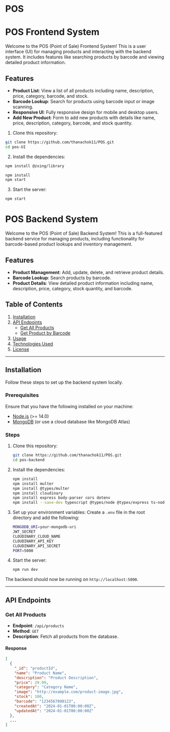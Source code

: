# POS
# POS Frontend System

Welcome to the POS (Point of Sale) Frontend System! This is a user interface (UI) for managing products and interacting with the backend system. It includes features like searching products by barcode and viewing detailed product information.

## Features

- **Product List**: View a list of all products including name, description, price, category, barcode, and stock.
- **Barcode Lookup**: Search for products using barcode input or image scanning.
- **Responsive UI**: Fully responsive design for mobile and desktop users.
- **Add New Product**: Form to add new products with details like name, price, description, category, barcode, and stock quantity.

1. Clone this repository:
```bash
git clone https://github.com/thanachok11/POS.git
cd pos-UI
```

2. Install the dependencies:
```bash
npm install @zxing/library

npm install
npm start
```
3. Start the server:

```bash
npm start
```
# POS Backend System

Welcome to the POS (Point of Sale) Backend System! This is a full-featured backend service for managing products, including functionality for barcode-based product lookups and inventory management.

## Features

- **Product Management**: Add, update, delete, and retrieve product details.
- **Barcode Lookup**: Search products by barcode.
- **Product Details**: View detailed product information including name, description, price, category, stock quantity, and barcode.

## Table of Contents

1. [Installation](#installation)
2. [API Endpoints](#api-endpoints)
    - [Get All Products](#get-all-products)
    - [Get Product by Barcode](#get-product-by-barcode)
3. [Usage](#usage)
4. [Technologies Used](#technologies-used)
5. [License](#license)

---

## Installation

Follow these steps to set up the backend system locally.

### Prerequisites

Ensure that you have the following installed on your machine:

- [Node.js](https://nodejs.org/en/) (>= 14.0)
- [MongoDB](https://www.mongodb.com/) (or use a cloud database like MongoDB Atlas)
  
### Steps

1. Clone this repository:

    ```bash
    git clone https://github.com/thanachok11/POS.git
    cd pos-backend
    ```

2. Install the dependencies:

    ```bash
    npm install
    npm install multer
    npm install @types/multer
    npm install cloudinary
    npm install express body-parser cors dotenv
    npm install --save-dev typescript @types/node @types/express ts-node nodemon
    ```

3. Set up your environment variables:
   Create a `.env` file in the root directory and add the following:

    ```bash
    MONGODB_URI=your-mongodb-uri
    JWT_SECRET
    CLOUDINARY_CLOUD_NAME
    CLOUDINARY_API_KEY
    CLOUDINARY_API_SECRET
    PORT=5000
    ```

4. Start the server:
    ```bash
    npm run dev
    ```
The backend should now be running on `http://localhost:5000`.

---

## API Endpoints

### Get All Products

- **Endpoint**: `/api/products`
- **Method**: `GET`
- **Description**: Fetch all products from the database.

#### Response

```json
[
  {
    "_id": "productId",
    "name": "Product Name",
    "description": "Product Description",
    "price": 29.99,
    "category": "Category Name",
    "image": "http://example.com/product-image.jpg",
    "stock": 100,
    "barcode": "1234567890123",
    "createdAt": "2024-01-01T00:00:00Z",
    "updatedAt": "2024-01-01T00:00:00Z"
  },
  ...
]
